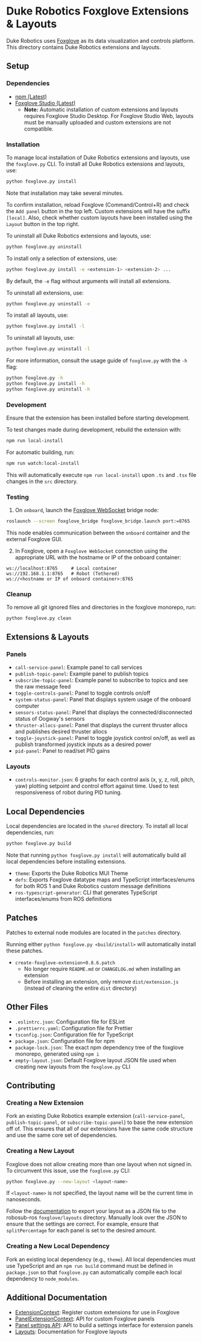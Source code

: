 # Duke Robotics Foxglove Extensions & Layouts

Duke Robotics uses [Foxglove](https://foxglove.dev/studio) as its data visualization and controls platform.
This directory contains Duke Robotics extensions and layouts.

## Setup
### Dependencies
- [npm (Latest)](https://docs.npmjs.com/downloading-and-installing-node-js-and-npm)
- [Foxglove Studio (Latest)](https://foxglove.dev/download)
  - **Note:** Automatic installation of custom extensions and layouts requires Foxglove Studio Desktop. For Foxglove Studio Web, layouts must be manually uploaded and custom extensions are not compatible.

### Installation
To manage local installation of Duke Robotics extensions and layouts, use the `foxglove.py` CLI.
To install all Duke Robotics extensions and layouts, use:
```bash
python foxglove.py install
```
Note that installation may take several minutes.

To confirm installation, reload Foxglove (Command/Control+R) and check the `Add panel` button in the top left.
Custom extensions will have the suffix `[local]`. Also, check whether custom layouts have been installed using
the `Layout` button in the top right.

To uninstall all Duke Robotics extensions and layouts, use:
```bash
python foxglove.py uninstall
```

To install only a selection of extensions, use:
```bash
python foxglove.py install -e <extension-1> <extension-2> ...
```
By default, the `-e` flag without arguments will install all extensions.

To uninstall all extensions, use:
```bash
python foxglove.py uninstall -e
```

To install all layouts, use:
```bash
python foxglove.py install -l
```
To uninstall all layouts, use:
```bash
python foxglove.py uninstall -l
```

For more information, consult the usage guide of `foxglove.py` with the `-h` flag:
```bash
python foxglove.py -h
python foxglove.py install -h
python foxglove.py uninstall -h
```

### Development
Ensure that the extension has been installed before starting development.

To test changes made during development, rebuild the extension with:
```bash
npm run local-install
```

For automatic building, run:
```bash
npm run watch:local-install
```
This will automatically execute `npm run local-install` upon `.ts` and `.tsx` file changes in the `src` directory.

### Testing
1. On `onboard`, launch the [Foxglove WebSocket](https://github.com/foxglove/ros-foxglove-bridge) bridge node:
```bash
roslaunch --screen foxglove_bridge foxglove_bridge.launch port:=8765
```
This node enables communication between the `onboard` container and the external Foxglove GUI.

2. In Foxglove, open a `Foxglove WebSocket` connection using the appropriate URL with the hostname or IP of the onboard container:
```
ws://localhost:8765     # Local container
ws://192.168.1.1:8765   # Robot (Tethered)
ws://<hostname or IP of onboard container>:8765
```

### Cleanup
To remove all git ignored files and directories in the foxglove monorepo, run:
```
python foxglove.py clean
```

## Extensions & Layouts
### Panels
- `call-service-panel`: Example panel to call services
- `publish-topic-panel`: Example panel to publish topics
- `subscribe-topic-panel`: Example panel to subscribe to topics and see the raw message feed
- `toggle-controls-panel`: Panel to toggle controls on/off
- `system-status-panel`: Panel that displays system usage of the onboard computer
- `sensors-status-panel`: Panel that displays the connected/disconnected status of Oogway's sensors
- `thruster-allocs-panel`: Panel that displays the current thruster allocs and publishes desired thruster allocs
- `toggle-joystick-panel`: Panel to toggle joystick control on/off, as well as publish transformed joystick inputs as a desired power
- `pid-panel`: Panel to read/set PID gains

### Layouts
- `controls-monitor.json`: 6 graphs for each control axis (x, y, z, roll, pitch, yaw) plotting setpoint and control effort against time. Used to test responsiveness of robot during PID tuning.

## Local Dependencies
Local dependencies are located in the `shared` directory.
To install all local dependencies, run:
```bash
python foxglove.py build
```

Note that running `python foxglove.py install` will automatically build all local dependencies before installing extensions.

- `theme`: Exports the Duke Robotics MUI Theme
- `defs`: Exports Foxglove datatype maps and TypeScript interfaces/enums for both ROS 1 and Duke Robotics custom message definitions
- `ros-typescript-generator`: CLI that generates TypeScript interfaces/enums from ROS definitions

## Patches
Patches to external node modules are located in the `patches` directory.

Running either `python foxglove.py <build/install>` will automatically install these patches.

- `create-foxglove-extension+0.8.6.patch`
  - No longer require `README.md` or `CHANGELOG.md` when installing an extension
  - Before installing an extension, only remove `dist/extension.js` (instead of cleaning the entire `dist` directory)

## Other Files
- `.eslintrc.json`: Configuration file for ESLint
- `.prettierrc.yaml`: Configuration file for Prettier
- `tsconfig.json`: Configuration file for TypeScript
- `package.json`: Configuration file for npm
- `package-lock.json`: The exact npm dependency tree of the foxglove monorepo, generated using `npm i`
- `empty-layout.json`: Default Foxglove layout JSON file used when creating new layouts from the `foxglove.py` CLI

## Contributing
### Creating a New Extension
Fork an existing Duke Robotics example extension (`call-service-panel`, `publish-topic-panel`, or `subscribe-topic-panel`) to base the new extension off of. This ensures that all of our extensions have the same code structure and use the same core set of dependencies.

### Creating a New Layout
Foxglove does not allow creating more than one layout when not signed in.
To circumvent this issue, use the `foxglove.py` CLI:
```bash
python foxglove.py --new-layout <layout-name>
```
If `<layout-name>` is not specified, the layout name will be the current time in nanoseconds.

Follow the [documentation](https://foxglove.dev/docs/studio/layouts#personal-layouts) to export your layout as a JSON file to the robosub-ros `foxglove/layouts` directory. Manually look over the JSON to ensure that the settings are correct. For example, ensure that `splitPercentage` for each panel is set to the desired amount.

### Creating a New Local Dependency
Fork an existing local dependency (e.g., `theme`). All local dependencies must use TypeScript and an `npm run build` command must be defined in `package.json` so that `foxglove.py` can automatically compile each local dependency to `node_modules`.

## Additional Documentation
- [ExtensionContext](https://docs.foxglove.dev/docs/visualization/extensions/api/extension-context/): Register custom extensions for use in Foxglove
- [PanelExtensionContext](https://docs.foxglove.dev/docs/visualization/extensions/api/panel-api/): API for custom Foxglove panels
- [Panel settings API](https://docs.foxglove.dev/docs/visualization/extensions/api/panel-settings-api/): API to build a settings interface for extension panels
- [Layouts](https://docs.foxglove.dev/docs/visualization/layouts/): Documentation for Foxglove layouts
